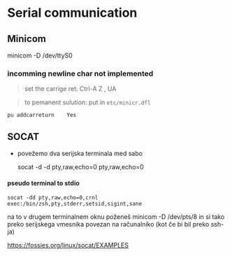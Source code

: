 # Serial communication

## Minicom

minicom -D /dev/ttyS0

### incomming newline char not implemented

> set the carrige ret:
    Ctrl-A Z , UA

> to pemanent sulution:
    put in `etc/minicr.dfl`

    pu addcarreturn    Yes


## SOCAT

- povežemo dva serijska terminala med sabo

    socat -d -d pty,raw,echo=0 pty,raw,echo=0

#### pseudo terminal to stdio

    socat -dd pty,raw,echo=0,crnl exec:/bin/zsh,pty,stderr,setsid,sigint,sane

na to v drugem terminalnem oknu poženeš minicom -D /dev/pts/8
in si tako preko serijskega vmesnika povezan na računalniko (kot če bi bil preko ssh-ja)

https://fossies.org/linux/socat/EXAMPLES
